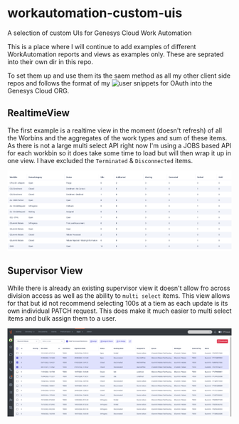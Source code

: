 # workautomation-custom-uis

A selection of custom UIs for Genesys Cloud Work Automation

This is a place where I will continue to add examples of different WorkAutomation reports and views as examples only. These are seprated into their own dir in this repo.

To set them up and use them its the saem method as all my other client side repos and follows the format of my ![user snippets](https://github.com/mcphee11/vscode-user-snippets) for OAuth into the Genesys Cloud ORG.

## RealtimeView

The first example is a realtime view in the moment (doesn't refresh) of all the Worbins and the aggregates of the work types and sum of these items. As there is not a large multi select API right now I'm using a JOBS based API for each workbin so it does take some time to load but will then wrap it up in one view. I have excluded the `Terminated` & `Disconnected` items.

![](/docs/img/realtimeView.png?raw=true)

## Supervisor View

While there is already an existing supervisor view it doesn't allow fro across division access as well as the ability to `multi select` items. This view allows for that but id not recommend selecting 100s at a tiem as each update is its own individual PATCH request. This does make it much easier to multi select items and bulk assign them to a user.

![](/docs/img/listView.png?raw=true)
